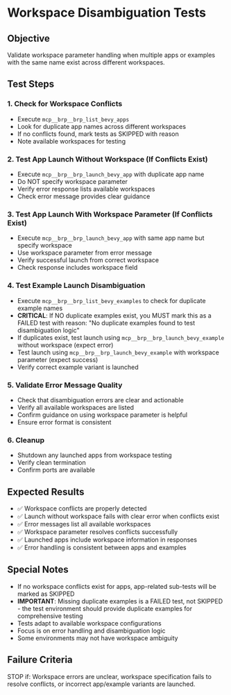 # Workspace Disambiguation Tests

## Objective
Validate workspace parameter handling when multiple apps or examples with the same name exist across different workspaces.

## Test Steps

### 1. Check for Workspace Conflicts
- Execute `mcp__brp__brp_list_bevy_apps`
- Look for duplicate app names across different workspaces
- If no conflicts found, mark tests as SKIPPED with reason
- Note available workspaces for testing

### 2. Test App Launch Without Workspace (If Conflicts Exist)
- Execute `mcp__brp__brp_launch_bevy_app` with duplicate app name
- Do NOT specify workspace parameter
- Verify error response lists available workspaces
- Check error message provides clear guidance

### 3. Test App Launch With Workspace Parameter (If Conflicts Exist)
- Execute `mcp__brp__brp_launch_bevy_app` with same app name but specify workspace
- Use workspace parameter from error message
- Verify successful launch from correct workspace
- Check response includes workspace field

### 4. Test Example Launch Disambiguation
- Execute `mcp__brp__brp_list_bevy_examples` to check for duplicate example names
- **CRITICAL**: If NO duplicate examples exist, you MUST mark this as a FAILED test with reason: "No duplicate examples found to test disambiguation logic"
- If duplicates exist, test launch using `mcp__brp__brp_launch_bevy_example` without workspace (expect error)
- Test launch using `mcp__brp__brp_launch_bevy_example` with workspace parameter (expect success)
- Verify correct example variant is launched

### 5. Validate Error Message Quality
- Check that disambiguation errors are clear and actionable
- Verify all available workspaces are listed
- Confirm guidance on using workspace parameter is helpful
- Ensure error format is consistent

### 6. Cleanup
- Shutdown any launched apps from workspace testing
- Verify clean termination
- Confirm ports are available

## Expected Results
- ✅ Workspace conflicts are properly detected
- ✅ Launch without workspace fails with clear error when conflicts exist
- ✅ Error messages list all available workspaces
- ✅ Workspace parameter resolves conflicts successfully
- ✅ Launched apps include workspace information in responses
- ✅ Error handling is consistent between apps and examples

## Special Notes
- If no workspace conflicts exist for apps, app-related sub-tests will be marked as SKIPPED
- **IMPORTANT**: Missing duplicate examples is a FAILED test, not SKIPPED - the test environment should provide duplicate examples for comprehensive testing
- Tests adapt to available workspace configurations  
- Focus is on error handling and disambiguation logic
- Some environments may not have workspace ambiguity

## Failure Criteria
STOP if: Workspace errors are unclear, workspace specification fails to resolve conflicts, or incorrect app/example variants are launched.
